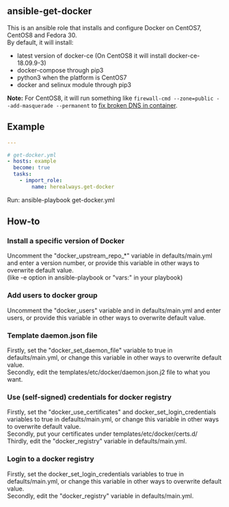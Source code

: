 ## ansible-get-docker

This is an ansible role that installs and configure Docker on CentOS7, CentOS8 and Fedora 30.  
By default, it will install:
* latest version of docker-ce (On CentOS8 it will install docker-ce-18.09.9-3)
* docker-compose through pip3
* python3 when the platform is CentOS7
* docker and selinux module through pip3

**Note:** For CentOS8, it will run something like `firewall-cmd --zone=public --add-masquerade --permanent` to [fix broken DNS in container](https://serverfault.com/questions/987686/no-network-connectivity-to-from-docker-ce-container-on-centos-8).

## Example
```yml
---

# get-docker.yml
- hosts: example
  become: true
  tasks:
    - import_role:
        name: herealways.get-docker
```

Run: ansible-playbook get-docker.yml

## How-to
### Install a specific version of Docker

Uncomment the "docker_upstream_repo_*" variable in defaults/main.yml and enter a version number, or provide this variable in other ways to overwrite default value.  
(like -e option in ansible-playbook or "vars:" in your playbook)

### Add users to docker group
Uncomment the "docker_users" variable and in defaults/main.yml and enter users,
or provide this variable in other ways to overwrite default value.

### Template daemon.json file

Firstly, set the "docker_set_daemon_file" variable to true in defaults/main.yml,
or change this variable in other ways to overwrite default value.  
Secondly, edit the templates/etc/docker/daemon.json.j2 file to what you want.  

### Use (self-signed) credentials for docker registry

Firstly, set the "docker_use_certificates" and docker_set_login_credentials variables to true in defaults/main.yml, or change this variable in other ways to overwrite default value.  
Secondly, put your certificates under templates/etc/docker/certs.d/  
Thirdly, edit the "docker_registry" variable in defaults/main.yml.  

### Login to a docker registry
Firstly, set the docker_set_login_credentials variables to true in defaults/main.yml,
or change this variable in other ways to overwrite default value.  
Secondly, edit the "docker_registry" variable in defaults/main.yml.
